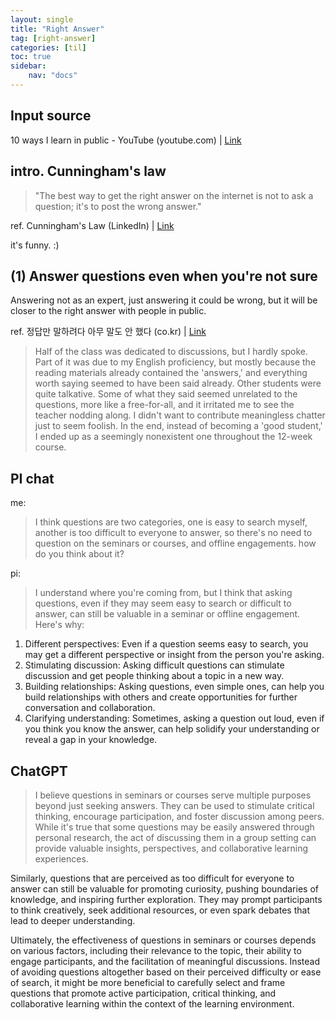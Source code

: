 ```yaml
---
layout: single
title: "Right Answer"
tag: [right-answer]
categories: [til]
toc: true
sidebar:
    nav: "docs"
---
```


## Input source

10 ways I learn in public - YouTube (youtube.com) | [Link](https://www.youtube.com/watch?v=IE94ZZo6IVw&ab_channel=NicolevanderHoeven)

## intro. Cunningham's law

> "The best way to get the right answer on the internet is not to ask a question; it's to post the wrong answer."

ref. Cunningham's Law (LinkedIn) | [Link](https://www.linkedin.com/pulse/cunninghams-law-mazrul-naim/)

it's funny. :)


## (1) Answer questions even when you're not sure

Answering not as an expert,
just answering it could be wrong, 
but it will be closer to the right answer with people in public.

ref. 정답만 말하려다 아무 말도 안 했다 (co.kr) | [Link](https://h21.hani.co.kr/arti/society/society_general/50433.html)

> Half of the class was dedicated to discussions, but I hardly spoke. Part of it was due to my English proficiency, but mostly because the reading materials already contained the 'answers,' and everything worth saying seemed to have been said already. Other students were quite talkative. Some of what they said seemed unrelated to the questions, more like a free-for-all, and it irritated me to see the teacher nodding along. I didn't want to contribute meaningless chatter just to seem foolish. In the end, instead of becoming a 'good student,' I ended up as a seemingly nonexistent one throughout the 12-week course.

## PI chat 

me:
> I think questions are two categories, one is easy to search myself, another is too difficult to everyone to answer, so there's no need to question on the seminars or courses, and offline engagements. how do you think about it?

pi:
> I understand where you're coming from, but I think that asking questions, even if they may seem easy to search or difficult to answer, can still be valuable in a seminar or offline engagement. Here's why:
1. Different perspectives: Even if a question seems easy to search, you may get a different perspective or insight from the person you're asking.
2. Stimulating discussion: Asking difficult questions can stimulate discussion and get people thinking about a topic in a new way.
3. Building relationships: Asking questions, even simple ones, can help you build relationships with others and create opportunities for further conversation and collaboration.
4. Clarifying understanding: Sometimes, asking a question out loud, even if you think you know the answer, can help solidify your understanding or reveal a gap in your knowledge.

## ChatGPT 

> I believe questions in seminars or courses serve multiple purposes beyond just seeking answers. They can be used to stimulate critical thinking, encourage participation, and foster discussion among peers. While it's true that some questions may be easily answered through personal research, the act of discussing them in a group setting can provide valuable insights, perspectives, and collaborative learning experiences.

Similarly, questions that are perceived as too difficult for everyone to answer can still be valuable for promoting curiosity, pushing boundaries of knowledge, and inspiring further exploration. They may prompt participants to think creatively, seek additional resources, or even spark debates that lead to deeper understanding.

Ultimately, the effectiveness of questions in seminars or courses depends on various factors, including their relevance to the topic, their ability to engage participants, and the facilitation of meaningful discussions. Instead of avoiding questions altogether based on their perceived difficulty or ease of search, it might be more beneficial to carefully select and frame questions that promote active participation, critical thinking, and collaborative learning within the context of the learning environment.
